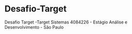 # Desafio-Target
Desafio Target -Target Sistemas 4084226 - Estágio Análise e Desenvolvimento - São Paulo
